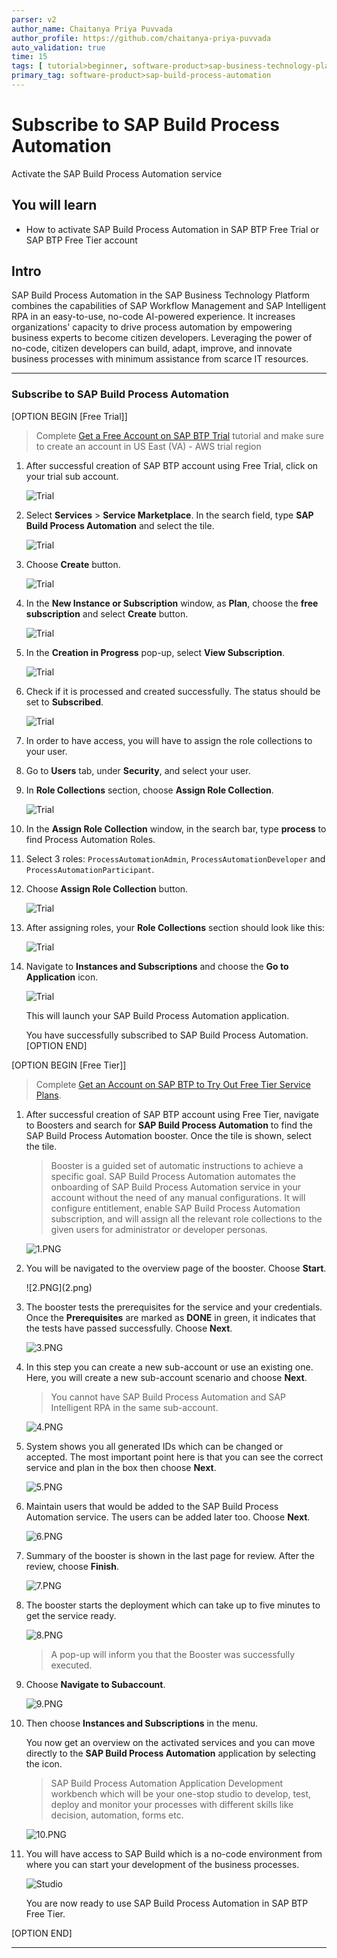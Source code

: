 ```yaml
---
parser: v2
author_name: Chaitanya Priya Puvvada
author_profile: https://github.com/chaitanya-priya-puvvada
auto_validation: true
time: 15
tags: [ tutorial>beginner, software-product>sap-business-technology-platform, tutorial>free-tier ]
primary_tag: software-product>sap-build-process-automation
---
```


# Subscribe to SAP Build Process Automation
<!-- description --> Activate the SAP Build Process Automation service 
 

## You will learn
  - How to activate SAP Build Process Automation in SAP BTP Free Trial or SAP BTP Free Tier account

## Intro
SAP Build Process Automation in the SAP Business Technology Platform combines the capabilities of SAP Workflow Management and SAP Intelligent RPA in an easy-to-use, no-code AI-powered experience. It increases organizations' capacity to drive process automation by empowering business experts to become citizen developers. Leveraging the power of no-code, citizen developers can build, adapt, improve, and innovate business processes with minimum assistance from scarce IT resources.

---

### Subscribe to SAP Build Process Automation 



[OPTION BEGIN [Free Trial]]

> Complete [Get a Free Account on SAP BTP Trial](hcp-create-trial-account) tutorial and make sure to create an account in US East (VA) - AWS trial region

1. After successful creation of SAP BTP account using Free Trial, click on your trial sub account. 
   
    <!-- border -->
    ![Trial](049a.png)

2. Select **Services** > **Service Marketplace**. In the search field, type **SAP Build Process Automation** and select the tile.

    <!-- border -->
    ![Trial](001.png)

3. Choose **Create** button.

    <!-- border -->
    ![Trial](002.png)

4.  In the **New Instance or Subscription** window, as **Plan**, choose the **free subscription** and select **Create** button.

    <!-- border -->
    ![Trial](003freeplan.png)

5. In the **Creation in Progress** pop-up, select **View Subscription**.

    <!-- border -->
    ![Trial](003creation.png)

6. Check if it is processed and created successfully. The status should be set to **Subscribed**.

    <!-- border -->
    ![Trial](004c.png)

7.  In order to have access, you will have to assign the role collections to your user. 
   
8. Go to **Users** tab, under **Security**, and select your user.

9. In **Role Collections** section, choose **Assign Role Collection**.

    <!-- border -->
    ![Trial](005.png)

10. In the **Assign Role Collection** window, in the search bar, type **process** to find Process Automation Roles.

11. Select 3 roles: `ProcessAutomationAdmin`, `ProcessAutomationDeveloper` and `ProcessAutomationParticipant`.

12. Choose **Assign Role Collection** button.

     <!-- border -->
     ![Trial](006.png)   

13. After assigning roles, your **Role Collections** section should look like this:

    <!-- border -->
    ![Trial](007.png)

14. Navigate to **Instances and Subscriptions** and choose the **Go to Application** icon.

    <!-- border -->
    ![Trial](008.png)

    This will launch your SAP Build Process Automation application.

    You have successfully subscribed to SAP Build Process Automation.
[OPTION END]


[OPTION BEGIN [Free Tier]]

> Complete [Get an Account on SAP BTP to Try Out Free Tier Service Plans](btp-free-tier-account). 
  

1. After successful creation of SAP BTP account using Free Tier, navigate to Boosters and search for **SAP Build Process Automation** to find the SAP Build Process Automation booster. Once the tile is shown, select the tile.

    > Booster is a guided set of automatic instructions to achieve a specific goal. SAP Build Process Automation automates the onboarding of SAP Build Process Automation service in your account without the need of any manual configurations. It will configure entitlement, enable SAP Build Process Automation subscription, and will assign all the relevant role collections to the given users for administrator or developer personas.

    <!-- border -->
    ![1.PNG](1.png)

2. You will be navigated to the overview page of the booster. Choose **Start**.

    <!-- border -->![2.PNG](2.png)

3.  The booster tests the prerequisites for the service and your credentials. Once the **Prerequisites** are marked as **DONE** in green, it indicates that the tests have passed successfully. Choose **Next**.

    <!-- border -->
    ![3.PNG](3.png)

4. In this step you can create a new sub-account or use an existing one. Here, you will create a new sub-account scenario and choose **Next**.

    > You cannot have SAP Build Process Automation and SAP Intelligent RPA in the same sub-account.

    <!-- border -->
    ![4.PNG](4.png)

5. System shows you all generated IDs which can be changed or accepted. The most important point here is that you can see the correct service and plan in the box then choose **Next**.

    <!-- border -->
    ![5.PNG](5.png)

6. Maintain users that would be added to the SAP Build Process Automation service. The users can be added later too. Choose **Next**.

    <!-- border -->
    ![6.PNG](6.png)

7. Summary of the booster is shown in the last page for review. After the review, choose **Finish**.

    <!-- border -->
    ![7.PNG](7.png)  

8. The booster starts the deployment which can take up to five minutes to get the service ready.


    <!-- border -->
    ![8.PNG](8.png)

    >A pop-up will inform you that the Booster was successfully executed.

9. Choose **Navigate to Subaccount**.

    <!-- border -->
    ![9.PNG](9.png)

10. Then choose **Instances and Subscriptions** in the menu.

    You now get an overview on the activated services and you can move directly to the **SAP Build Process Automation** application by selecting the icon.

    > SAP Build Process Automation Application Development workbench which will be your one-stop studio to develop, test, deploy and monitor your processes with different skills like decision, automation, forms etc.

    <!-- border -->
    ![10.PNG](10.png)

11. You will have access to SAP Build which is a no-code environment from where you can start your development of the business processes.

    <!-- border -->
    ![Studio](11.png)

    You are now ready to use SAP Build Process Automation in SAP BTP Free Tier.

[OPTION END]


---